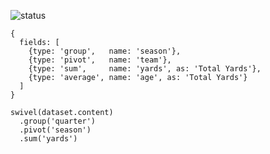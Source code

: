 ![status](https://travis-ci.org/mode/swiveljs.svg?branch=master)

```
{
  fields: [
    {type: 'group',   name: 'season'},
    {type: 'pivot',   name: 'team'},
    {type: 'sum',     name: 'yards', as: 'Total Yards'},
    {type: 'average', name: 'age', as: 'Total Yards'}
  ]
}

swivel(dataset.content)
  .group('quarter')
  .pivot('season')
  .sum('yards')
```
